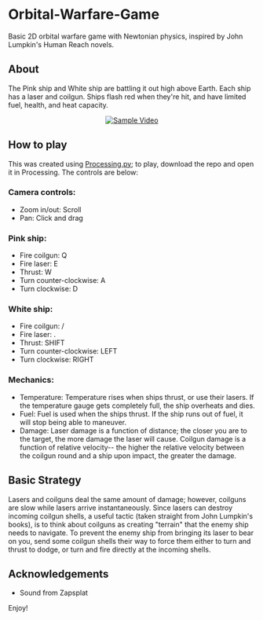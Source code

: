 # Orbital-Warfare-Game
Basic 2D orbital warfare game with Newtonian physics, inspired by John Lumpkin's Human Reach novels.


## About
The Pink ship and White ship are battling it out high above Earth. Each ship has a laser and coilgun. Ships flash red when they're hit, and have limited fuel, health, and heat capacity.

<div align="center">
  <a href="https://www.youtube.com/watch?v=VJlpbi24f_g"><img src="https://img.youtube.com/vi/VJlpbi24f_g/0.jpg" alt="Sample Video"></a>
</div>


## How to play
This was created using [Processing.py](https://py.processing.org/); to play, download the repo and open it in Processing. The controls are below:
### Camera controls:
- Zoom in/out: Scroll
- Pan: Click and drag

### Pink ship:
- Fire coilgun: Q
- Fire laser: E
- Thrust: W
- Turn counter-clockwise: A
- Turn clockwise: D

### White ship:
- Fire coilgun: /
- Fire laser: .
- Thrust: SHIFT
- Turn counter-clockwise: LEFT
- Turn clockwise: RIGHT

### Mechanics:
- Temperature: Temperature rises when ships thrust, or use their lasers. If the temperature gauge gets completely full, the ship overheats and dies.
- Fuel: Fuel is used when the ships thrust. If the ship runs out of fuel, it will stop being able to maneuver.
- Damage: Laser damage is a function of distance; the closer you are to the target, the more damage the laser will cause. Coilgun damage is a function of relative velocity-- the higher the relative velocity between the coilgun round and a ship upon impact, the greater the damage.


## Basic Strategy
Lasers and coilguns deal the same amount of damage; however, coilguns are slow while lasers arrive instantaneously. Since lasers can destroy incoming coilgun shells, a useful tactic (taken straight from John Lumpkin's books), is to think about coilguns as creating "terrain" that the enemy ship needs to navigate. To prevent the enemy ship from bringing its laser to bear on you, send some coilgun shells their way to force them either to turn and thrust to dodge, or turn and fire directly at the incoming shells.

## Acknowledgements
- Sound from Zapsplat

Enjoy!
